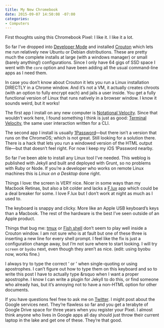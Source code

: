 ```yaml
---
title: My New Chromebook
date: 2015-09-07 14:50:08 -07:00
categories:
- Computers
---
```


First thoughts using this Chromebook Pixel: I like it. I like it a lot.

So far I&rsquo;ve dropped into [Developer Mode](http://www.howtogeek.com/210817/how-to-enable-developer-mode-on-your-chromebook/) and installed [Crouton](https://github.com/dnschneid/crouton) which lets me run relatively new Ubuntu or Debian distributions. These are pretty much the complete installs at large (with a windows manager) or small (barely anything!) configurations. Since I only have 64 gigs of SSD space I went with the `core` option and have been adding all the usual command-line apps as I need them.

In case you don&rsquo;t know about Crouton it lets you run a Linux installation DIRECTLY in a Chrome window. And it&rsquo;s not a VM, it actually creates chroots (with an option to fully encrypt each) and jails a user inside. You get a fully functional version of Linux that runs natively in a browser window. I know it sounds weird, but it works!

The first app I install on any new computer is [Notational Velocity](http://notational.net/). Since that wouldn&rsquo;t work here, I found something I think is just as good: [Terminal Velocity](http://seanh.github.io/terminal_velocity/), the same user interaction written for a CLI.

The second app I install is usually [1Password](https://agilebits.com/onepassword)&#8212;but there isn&rsquo;t a version that runs on the ChromeOS; which is not great. Still looking for a solution there. There is a hack that lets you run a windowed version of the HTML output file&#8212;but that doesn&rsquo;t feel right. For now I keep my iOS 1Password nearby.

So far I&rsquo;ve been able to install any Linux tool I&rsquo;ve needed. This weblog is published with Jekyll and built and deployed with Grunt, so no problems with Ruby or Node. If you&rsquo;re a developer who works on remote Linux machines this is _Linux on a Desktop_ done right.

Things I love: the screen is VERY nice. Nicer in some ways than my Macbook Retinas, but also a bit colder and lacks a [F.lux](https://justgetflux.com/) app which could be a deal breaker for some. I love F.lux but I don&rsquo;t work at night as much as I used to.

The keyboard is snappy and clicky. More like an Apple USB keyboard&rsquo;s keys than a Macbook. The rest of the hardware is the best I&rsquo;ve seen outside of an Apple product.

Things that bug me: [tmux](https://tmux.github.io/) or [Fish shell](http://fishshell.com/) don&rsquo;t seem to play well inside a Crouton window. I am not sure who is at fault but one of these three is inserting a new line for every shell prompt. I feel like the fix is just a configuration change away, but I&rsquo;m not sure where to start looking. I will try `screen` or `byobu` next, even though they aren&rsquo;t as nice. (edit: using byobu now, works fine.)

I always try to type the correct &lsquo; or &rsquo; when single-quoting or using apostrophes. I can&rsquo;t figure out how to type them on this keyboard and so to write this post I have to actually type &amp;rsquo when I want a proper apostrophe. I know I can write a plugin for Jekyll to do this, or find someone who already has, but it&rsquo;s annoying not to have a non-HTML option for other documents.

If you have questions feel free to ask me on [Twitter](http://twitter.com/torrez). I might post about the Google services next. They&rsquo;re flawless so far and you get a terabyte of Google Drive space for three years when you register your Pixel. I almost think anyone who lives in Google apps all day should just throw their current laptop in the lake and get one of these. They&rsquo;re that good.
